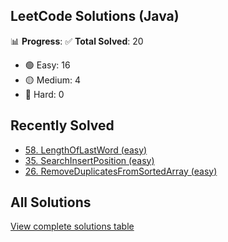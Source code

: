 ## LeetCode Solutions (Java)

📊 **Progress**:
✅ **Total Solved**: 20
- 🟢 Easy: 16
- 🟡 Medium: 4
- 🔴 Hard: 0

## Recently Solved
- [58. LengthOfLastWord (easy)](src/easy/_58_LengthOfLastWord.java)
- [35. SearchInsertPosition (easy)](src/easy/_35_SearchInsertPosition.java)
- [26. RemoveDuplicatesFromSortedArray (easy)](src/easy/_26_RemoveDuplicatesFromSortedArray.java)

## All Solutions
[View complete solutions table](solutions.md)

